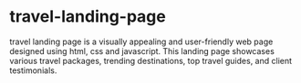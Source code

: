 # travel-landing-page
travel landing page is a visually appealing and user-friendly web page designed using html, css and javascript. 
This landing page showcases various travel packages, trending destinations, top travel guides, and client testimonials.
